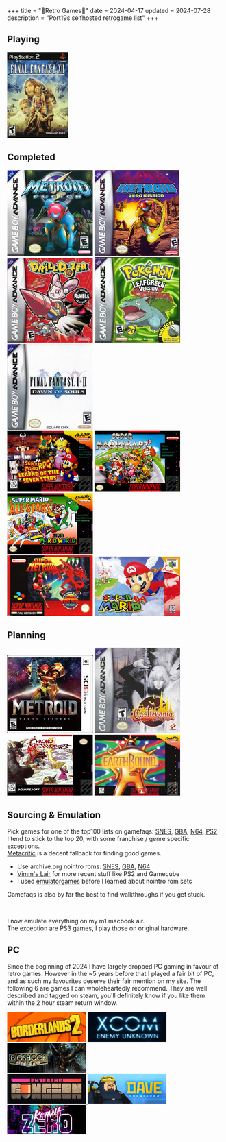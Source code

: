 +++
title = "🌸Retro Games🌸"
date = 2024-04-17
updated = 2024-07-28
description = "Port19s selfhosted retrogame list"
+++

## Playing

<img src="/retrocovers/final-fantasy-12.jpg">

## Completed

<img src="/retrocovers/metroid-fusion.jpg">
<img src="/retrocovers/metroid-zero-mission.jpg">
<img src="/retrocovers/drill-dozer.jpg">
<img src="/retrocovers/pokemon-leafgreen.jpg">
<img src="/retrocovers/final-fantasy-1-2.jpg" title="only 1, 2 sucks">
<br>
<img src="/retrocovers/super-mario-rpg.jpg">
<img src="/retrocovers/super-mario-kart.jpg" title="fuck that special cup! everything else gold!">
<img src="/retrocovers/super-mario-all-stars.jpg" title="1 completed, quit 3 due to world 3">
<br>
<img src="/retrocovers/super-metroid.jpg" title="played twice, back to back">
<img src="/retrocovers/super-mario-64.jpg">
<!-- NES sucks, but I played bubble bobble, tetris and kirbys adventure on it. Covers suck too, so I'm not including them-->

## Planning

<img src="/retrocovers/metroid-samus-returns.jpg">
<img src="/retrocovers/castlevania-aria-of-sorrow.jpg">
<br>
<img src="/retrocovers/chrono-trigger.jpg">
<img src="/retrocovers/earthbound.jpg">

## Sourcing & Emulation

Pick games for one of the top100 lists on gamefaqs:
[SNES](https://gamefaqs.gamespot.com/boards/916396-super-nintendo/76022917),
[GBA](https://gamefaqs.gamespot.com/boards/916598-game-boy-advance/66659387),
[N64](https://gamefaqs.gamespot.com/boards/916387-nintendo-64/78772770),
[PS2](https://gamefaqs.gamespot.com/boards/915821-playstation-2/79518850) \
I tend to stick to the top 20, with some franchise / genre specific exceptions. \
[Metacritic](https://www.metacritic.com/) is a decent fallback for finding good games.

- Use archive.org nointro roms: [SNES](https://archive.org/download/nointro.snes), [GBA](https://archive.org/download/nointro.gba), [N64](https://archive.org/download/nointro.n64)
- [Vimm's Lair](https://vimm.net/) for more recent stuff like PS2 and Gamecube
- I used [emulatorgames](https://www.emulatorgames.net/) before I learned about nointro rom sets

Gamefaqs is also by far the best to find walkthroughs if you get stuck.

<br>

I now emulate everything on my m1 macbook air. \
The exception are PS3 games, I play those on original hardware.

## PC

Since the beginning of 2024 I have largely dropped PC gaming in favour of retro games.
However in the ~5 years before that I played a fair bit of PC, and as such my favourites deserve their fair mention on my site.
The following 6 are games I can wholeheartedly recommend.
They are well described and tagged on steam, you'll definitely know if you like them within the 2 hour steam return window.

<a href="https://store.steampowered.com/app/49520/Borderlands_2/"><img src="/retrocovers/pc/borderlands2.jpg"></a>
<a href="https://store.steampowered.com/app/200510/XCOM_Enemy_Unknown/"><img src="/retrocovers/pc/xcom-enemy-unknown.jpg"></a>
<a href="https://store.steampowered.com/app/7670/BioShock/"><img src="/retrocovers/pc/bioshock.jpg"></a>
<br>
<a href="https://store.steampowered.com/app/311690/Enter_the_Gungeon/"><img src="/retrocovers/pc/enter-the-gungeon.jpg">
<a href="https://store.steampowered.com/app/1868140/DAVE_THE_DIVER/"><img src="/retrocovers/pc/dave-the-diver.jpg"></a>
<a href="https://store.steampowered.com/app/460950/Katana_ZERO/"><img src="/retrocovers/pc/katana-zero.jpg"></a>
